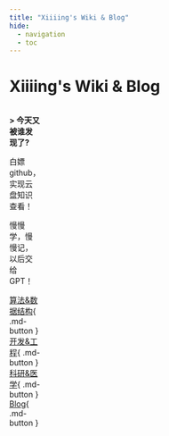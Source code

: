 ```yaml
---
title: "Xiiiing's Wiki & Blog"
hide:
  - navigation
  - toc
---
```


# Xiiiing's Wiki & Blog

<div style="display: flex; align-items: flex-start; gap: 24px;">

  <!-- 左侧文字区域 -->
  <div style="flex: 1; max-width: 400px;">

**> 今天又被谁发现了?**

白嫖github，实现云盘知识查看！

慢慢学，慢慢记，以后交给GPT！

[算法&数据结构](https://xiiiing.github.io/Algorithm/){ .md-button }
[开发&工程](https://xiiiing.github.io/Development/){ .md-button }
[科研&医学](https://xiiiing.github.io/Research/){ .md-button }
[Blog](https://xiiiing.github.io/blog){ .md-button }

  </div>

  <!-- 右侧地图区域 -->
  <div style="flex: 2; min-width: 600px;">
    <div id="map-container" style="width: 100%; height: 500px;"></div>
  </div>
</div>